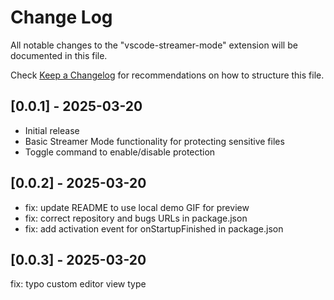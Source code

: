 # Change Log

All notable changes to the "vscode-streamer-mode" extension will be documented in this file.

Check [Keep a Changelog](http://keepachangelog.com/) for recommendations on how to structure this file.

## [0.0.1] - 2025-03-20

- Initial release
- Basic Streamer Mode functionality for protecting sensitive files
- Toggle command to enable/disable protection

## [0.0.2] - 2025-03-20

- fix: update README to use local demo GIF for preview
- fix: correct repository and bugs URLs in package.json
- fix: add activation event for onStartupFinished in package.json

## [0.0.3] - 2025-03-20

fix: typo custom editor view type